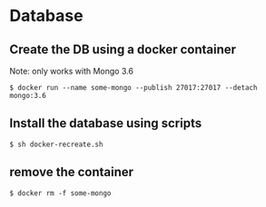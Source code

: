 # Database

## Create the DB using a docker container

Note: only works with Mongo 3.6


```
$ docker run --name some-mongo --publish 27017:27017 --detach mongo:3.6
```


## Install the database using scripts

```
$ sh docker-recreate.sh
```


## remove the container

```
$ docker rm -f some-mongo
```
